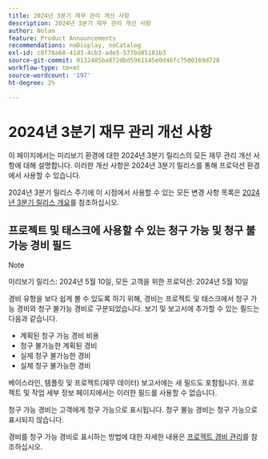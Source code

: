 ```yaml
---
title: 2024년 3분기 재무 관리 개선 사항
description: 2024년 3분기 재무 관리 개선 사항
author: Nolan
feature: Product Announcements
recommendations: noDisplay, noCatalog
exl-id: c8f78a68-41d3-4cb3-ade5-577bd85181b3
source-git-commit: 0132485ba872dbd5961145e0d46fc7500169d728
workflow-type: tm+mt
source-wordcount: '197'
ht-degree: 2%

---
```


# 2024년 3분기 재무 관리 개선 사항

이 페이지에서는 미리보기 환경에 대한 2024년 3분기 릴리스의 모든 재무 관리 개선 사항에 대해 설명합니다. 이러한 개선 사항은 2024년 3분기 릴리스를 통해 프로덕션 환경에서 사용할 수 있습니다.

2024년 3분기 릴리스 주기에 이 시점에서 사용할 수 있는 모든 변경 사항 목록은 [2024년 3분기 릴리스 개요](/help/quicksilver/product-announcements/product-releases/24-q3-release-activity/24-q3-release-overview.md)를 참조하십시오.

## 프로젝트 및 태스크에 사용할 수 있는 청구 가능 및 청구 불가능 경비 필드

>[!NOTE]
>
>미리보기 릴리스: 2024년 5월 10일, 모든 고객을 위한 프로덕션: 2024년 5월 10일

경비 유형을 보다 쉽게 볼 수 있도록 하기 위해, 경비는 프로젝트 및 태스크에서 청구 가능 경비와 청구 불가능 경비로 구분되었습니다. 보기 및 보고서에 추가할 수 있는 필드는 다음과 같습니다.

* 계획된 청구 가능 경비 비용
* 청구 불가능한 계획된 경비
* 실제 청구 불가능한 경비
* 실제 청구 불가능한 경비

베이스라인, 템플릿 및 프로젝트(재무 데이터) 보고서에는 새 필드도 포함됩니다. 프로젝트 및 작업 세부 정보 페이지에서는 이러한 필드를 사용할 수 없습니다.

청구 가능 경비는 고객에게 청구 가능으로 표시됩니다. 청구 불능 경비는 청구 가능으로 표시되지 않습니다.

경비를 청구 가능 경비로 표시하는 방법에 대한 자세한 내용은 [프로젝트 경비 관리](/help/quicksilver/manage-work/projects/project-finances/manage-project-expenses.md)를 참조하십시오.
